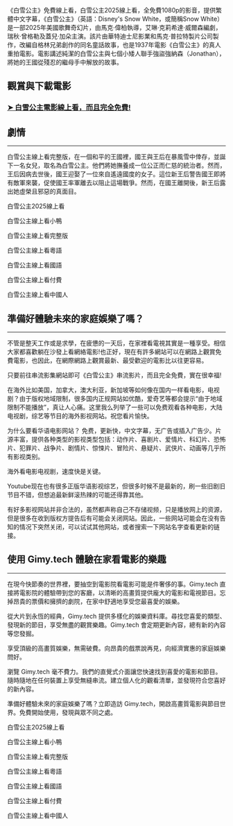 《白雪公主》免費線上看，白雪公主2025線上看，全免費1080p的影音，提供繁體中文字幕，《白雪公主》（英語：Disney's Snow White，或簡稱Snow White）是一部2025年美國歌舞奇幻片，由馬克·偉柏執導，艾琳·克莉希達·威爾森編劇，瑞秋·曾格勒及蓋兒·加朵主演。該片由華特迪士尼影業和馬克·普拉特製片公司製作，改編自格林兄弟創作的同名童話故事，也是1937年電影《白雪公主》的真人重拍電影。電影講述純潔的白雪公主與七個小矮人聯手強盜強納森（Jonathan），將她的王國從殘忍的繼母手中解放的故事。


## 觀賞與下載電影

### [➤ 白雪公主電影線上看，而且完全免費!](https://www.gimy.tech/2025/03/snow-white-2025-hd-gimy.html)


## 劇情

----------

白雪公主線上看完整版，在一個和平的王國裡，國王與王后在暴風雪中倖存，並誕下一名女兒，取名為白雪公主。他們將她撫養成一位公正而仁慈的統治者。然而，王后因病去世後，國王迎娶了一位來自遙遠國度的女子。這位新王后警告國王即將有敵軍來襲，促使國王率軍離去以阻止這場戰爭。然而，在國王離開後，新王后露出她虛榮且邪惡的真面目。

白雪公主2025線上看

白雪公主線上看小鴨

白雪公主線上看完整版

白雪公主線上看粵語

白雪公主線上看國語

白雪公主線上看付費

白雪公主線上看中國人

## 準備好體驗未來的家庭娛樂了嗎？

----------

不管是整天工作或是求學，在疲憊的一天后，在家裡看電視其實是一種享受。相信大家都喜歡躺在沙發上看網絡電影!也正好，現在有許多網站可以在網路上觀賞免費電影，也因此，在網際網路上觀賞最新、最受歡迎的電影比以往更容易。

只要前往串流影集網站即可《白雪公主》串流影片，而且完全免費，實在很幸福!

在海外比如美国，加拿大，澳大利亚，新加坡等如何像在国内一样看电影，电视剧？由于版权地域限制，很多国内正规网站如优酷，爱奇艺等都会提示“由于地域限制不能播放”，真让人心痛。这里我么列举了一些可以免费观看各种电影，大陆电视剧，综艺等节目的海外影视网站。祝您看片愉快。

为什么要看华语电影网站？ 免费，更新快，中文字幕，无广告或插入广告少。片源丰富，提供各种类型的影视类型包括：动作片、喜剧片、爱情片、科幻片、恐怖片、犯罪片、战争片、剧情片、惊悚片、冒险片、悬疑片、武侠片、动画等几乎所有影视类别。

海外看电影电视剧，速度快是关键。

Youtube现在也有很多正版华语影视综艺，但很多时候不是最新的，刷一些旧剧旧节目不错，但想追最新鲜滚热辣的可能还得靠其他。

有好多影视网站并非合法的，虽然都声称自己不存储视频，只是播放网上的资源，但是很多在收到版权方提告后有可能会关闭网站。因此，一些网站可能会在没有告知的情况下突然关闭，可以试试其他网站，或者搜索一下网站名字查看更新的链接。

## 使用 Gimy.tech 體驗在家看電影的樂趣

----------

在現今快節奏的世界裡，要抽空到電影院看電影可能是件奢侈的事。Gimy.tech 直接將電影院的體驗帶到您的客廳，以清晰的高畫質提供龐大的電影和電視節目。忘掉昂貴的票價和擁擠的劇院，在家中舒適地享受您最喜愛的娛樂。

從大片到永恆的經典，Gimy.tech 提供多樣化的娛樂資料庫。尋找您喜愛的類型、發現新的節目，享受無盡的觀賞樂趣。Gimy.tech 會定期更新內容，總有新的內容等您發掘。

享受頂級的高畫質娛樂，無需破費。向昂貴的戲票說再見，向經濟實惠的家庭娛樂問好。

瀏覽 Gimy.tech 毫不費力。我們的直覺式介面讓您快速找到喜愛的電影和節目。隨時隨地在任何裝置上享受無縫串流。建立個人化的觀看清單，並發現符合您喜好的新內容。

準備好體驗未來的家庭娛樂了嗎？立即造訪 Gimy.tech，開啟高畫質電影與節目世界。免費開始使用，發現與眾不同之處。


白雪公主2025線上看

白雪公主線上看小鴨

白雪公主線上看完整版

白雪公主線上看粵語

白雪公主線上看國語

白雪公主線上看付費

白雪公主線上看中國人
